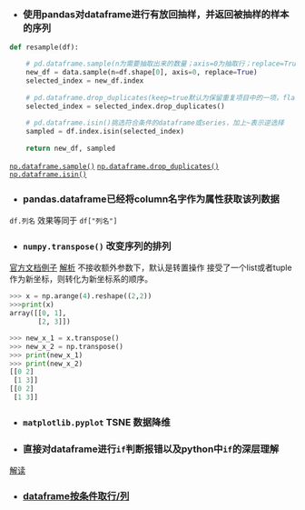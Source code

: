 + ### 使用pandas对dataframe进行有放回抽样，并返回被抽样的样本的序列
```python
def resample(df):

	# pd.dataframe.sample(n为需要抽取出来的数量；axis=0为抽取行；replace=Tru表示有放回抽样，无放回则为flase)
	new_df = data.sample(n=df.shape[0], axis=0, replace=True)
	selected_index = new_df.index
	
	# pd.dataframe.drop_duplicates(keep=true默认为保留重复项目中的一项，flase则不保留所有重复项)
	selected_index = selected_index.drop_duplicates()
	
	# pd.dataframe.isin()挑选符合条件的dataframe或series，加上~表示逆选择
	sampled = df.index.isin(selected_index)
	
	return new_df, sampled
```
[`np.dataframe.sample()`](https://www.cnblogs.com/webRobot/p/11484648.html)
[`np.dataframe.drop_duplicates()`](https://blog.csdn.net/Asher117/article/details/84454969)
[`np.dataframe.isin()`](https://blog.csdn.net/W_weiying/article/details/84618685)

+ ### pandas.dataframe已经将column名字作为属性获取该列数据
`df.列名`  效果等同于  `df["列名"]`



+ ### `numpy.transpose()` 改变序列的排列
[官方文档例子](https://numpy.org/doc/stable/reference/generated/numpy.transpose.html)
[解析](https://blog.csdn.net/u012762410/article/details/78912667)
不接收额外参数下，默认是转置操作
接受了一个list或者tuple作为新坐标，则转化为新坐标系的顺序。
```python
>>> x = np.arange(4).reshape((2,2))
>>>print(x)
array([[0, 1],
       [2, 3]])
```
```python
>>> new_x_1 = x.transpose()
>>> new_x_2 = np.transpose()
>>> print(new_x_1)
>>> print(new_x_2)
[[0 2]
 [1 3]]
[[0 2]
 [1 3]]
```


+ ### `matplotlib.pyplot` TSNE 数据降维

+ ### 直接对dataframe进行`if`判断报错以及python中`if`的深层理解
[解读](https://blog.csdn.net/qq_39314099/article/details/101691122)

+ ### [dataframe按条件取行/列](https://www.cnblogs.com/nxf-rabbit75/p/10105271.html)
